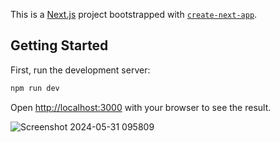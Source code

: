 This is a [Next.js](https://nextjs.org/) project bootstrapped with [`create-next-app`](https://github.com/vercel/next.js/tree/canary/packages/create-next-app).

## Getting Started

First, run the development server:

```bash
npm run dev
```

Open [http://localhost:3000](http://localhost:3000) with your browser to see the result.

![Screenshot 2024-05-31 095809](https://github.com/devgroups2022/Gunasekara-Food-Suppliers-Frontend/assets/112858799/c6423e75-306d-4420-aef4-812abb06a0f6)
